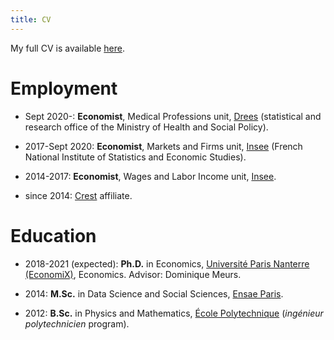 ```yaml
---
title: CV
---
```

My full CV is available [here](CV.pdf).

# Employment

* Sept 2020-: **Economist**, Medical Professions unit, [Drees](https://drees.solidarites-sante.gouv.fr/etudes-et-statistiques/) (statistical and research office of the Ministry of Health and Social Policy).

* 2017-Sept 2020: **Economist**, Markets and Firms unit, [Insee](https://insee.fr/fr/accueil) (French National Institute of Statistics and Economic Studies).

* 2014-2017: **Economist**, Wages and Labor Income unit, [Insee](https://insee.fr/fr/accueil).

* since 2014: [Crest](http://crest.science/) affiliate.


# Education

* 2018-2021 (expected): **Ph.D.** in Economics, [Université Paris Nanterre (EconomiX)](https://economix.fr/en), Economics. Advisor: Dominique Meurs.

* 2014: **M.Sc.** in Data Science and Social Sciences, [Ensae Paris](https://www.ensae.fr/).

* 2012: **B.Sc.** in Physics and Mathematics, [École Polytechnique](https://www.polytechnique.edu/)  (*ingénieur polytechnicien* program).
